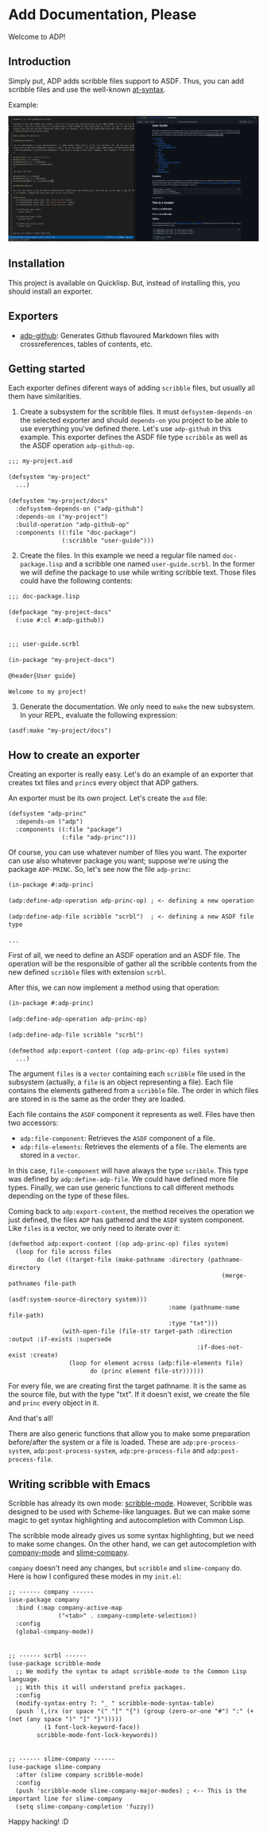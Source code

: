 
# Add Documentation, Please

Welcome to ADP!


## Introduction

Simply put, ADP adds scribble files support to ASDF. Thus, you can add scribble files and use the well-known [at-syntax](https://docs.racket-lang.org/scribble/reader.html).

Example:

![Scribble file example](/images/example-adp.png "Example")


## Installation

This project is available on Quicklisp. But, instead of installing this, you should install an exporter.


## Exporters

* [adp-github](https://github.com/Hectarea1996/adp-github): Generates Github flavoured Markdown files with crossreferences, tables of contents, etc.


## Getting started

Each exporter defines diferent ways of adding `scribble` files, but usually all them have similarities.

1. Create a subsystem for the scribble files. It must `defsystem-depends-on` the selected exporter and should `depends-on` you project to be able to use everything you've defined there. Let's use `adp-github` in this example. This exporter defines the ASDF file type `scribble` as well as the ASDF operation `adp-github-op`. 

``` common-lisp
;;; my-project.asd

(defsystem "my-project"
  ...)

(defsystem "my-project/docs"
  :defsystem-depends-on ("adp-github")
  :depends-on ("my-project")
  :build-operation "adp-github-op" 
  :components ((:file "doc-package")
               (:scribble "user-guide")))
```

2. Create the files. In this example we need a regular file named `doc-package.lisp` and a scribble one named `user-guide.scrbl`. In the former we will define the package to use while writing scribble text. Those files could have the following contents:

``` common-lisp
;;; doc-package.lisp

(defpackage "my-project-docs"
  (:use #:cl #:adp-github))


;;; user-guide.scrbl

(in-package "my-project-docs")

@header{User guide}

Welcome to my project!
```

3. Generate the documentation. We only need to `make` the new subsystem. In your REPL, evaluate the following expression:

``` common-lisp
(asdf:make "my-project/docs")
```


## How to create an exporter

Creating an exporter is really easy. Let's do an example of an exporter that creates txt files and `princ`s every object that ADP gathers.

An exporter must be its own project. Let's create the `asd` file:

``` common-lisp
(defsystem "adp-princ"
  :depends-on ("adp")
  :components ((:file "package")
               (:file "adp-princ")))
```

Of course, you can use whatever number of files you want. The exporter can use also whatever package you want; suppose we're using the package `ADP-PRINC`. So, let's see now the file `adp-princ`:

``` common-lisp
(in-package #:adp-princ)

(adp:define-adp-operation adp-princ-op) ; <- defining a new operation

(adp:define-adp-file scribble "scrbl")  ; <- defining a new ASDF file type

...
```

First of all, we need to define an ASDF operation and an ASDF file. The operation will be the responsible of gather all the scribble contents from the new defined `scribble` files with extension `scrbl`.

After this, we can now implement a method using that operation:

``` common-lisp
(in-package #:adp-princ)

(adp:define-adp-operation adp-princ-op)

(adp:define-adp-file scribble "scrbl")

(defmethod adp:export-content ((op adp-princ-op) files system)
  ...)
```

The argument `files` is a `vector` containing each `scribble` file used in the subsystem (actually, a `file` is an object representing a file). Each file contains the elements gathered from a `scribble` file. The order in which files are stored in is the same as the order they are loaded.

Each file contains the `ASDF` component it represents as well. Files have then two accessors:

* `adp:file-component`: Retrieves the `ASDF` component of a file.
* `adp:file-elements`: Retrieves the elements of a file. The elements are stored in a `vector`.

In this case, `file-component` will have always the type `scribble`. This type was defined by `adp:define-adp-file`. We could have defined more file types. Finally, we can use generic functions to call different methods depending on the type of these files.

Coming back to `adp:export-content`, the method receives the operation we just defined, the files `ADP` has gathered and the `ASDF` system component. Like `files` is a vector, we only need to iterate over it:

``` common-lisp
(defmethod adp:export-content ((op adp-princ-op) files system)
  (loop for file across files
        do (let ((target-file (make-pathname :directory (pathname-directory 
                                                            (merge-pathnames file-path
                                                                             (asdf:system-source-directory system)))
                                             :name (pathname-name file-path)
                                             :type "txt")))
               (with-open-file (file-str target-path :direction :output :if-exists :supersede
                                                     :if-does-not-exist :create)
                 (loop for element across (adp:file-elements file)
                       do (princ element file-str))))))
```

For every file, we are creating first the target pathname. It is the same as the source file, but with the type "txt". If it doesn't exist, we create the file and `princ` every object in it.

And that's all! 

There are also generic functions that allow you to make some preparation before/after the system or a file is loaded. These are `adp:pre-process-system`, `adp:post-process-system`, `adp:pre-process-file` and `adp:post-process-file`. 


## Writing scribble with Emacs

Scribble has already its own mode: [scribble-mode](https://github.com/emacs-pe/scribble-mode/tree/master). However, Scribble was designed to be used with Scheme-like languages. But we can make some magic to get syntax highlighting and autocompletion with Common Lisp.

The scribble mode already gives us some syntax highlighting, but we need to make some changes. On the other hand, we can get autocompletion with [company-mode](https://company-mode.github.io/) and [slime-company](https://github.com/anwyn/slime-company).

`company` doesn't need any changes, but `scribble` and `slime-company` do. Here is how I configured these modes in my `init.el`:

``` emacs-lisp
;; ------ company ------
(use-package company
  :bind (:map company-active-map
              ("<tab>" . company-complete-selection))
  :config
  (global-company-mode))


;; ------ scrbl ------
(use-package scribble-mode
  ;; We modify the syntax to adapt scribble-mode to the Common Lisp language.
  ;; With this it will understand prefix packages.
  :config
  (modify-syntax-entry ?: "_ " scribble-mode-syntax-table)
  (push `(,(rx (or space "(" "[" "{") (group (zero-or-one "#") ":" (+ (not (any space ")" "]" "}")))))
          (1 font-lock-keyword-face))
        scribble-mode-font-lock-keywords))


;; ------ slime-company ------
(use-package slime-company
  :after (slime company scribble-mode)
  :config
  (push 'scribble-mode slime-company-major-modes) ; <-- This is the important line for slime-company
  (setq slime-company-completion 'fuzzy))
```

Happy hacking! :D
